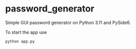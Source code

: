 # password_generator

Simple GUI password generator on Python 3.11 and PySide6.

To start the app use

```
python app.py
```
